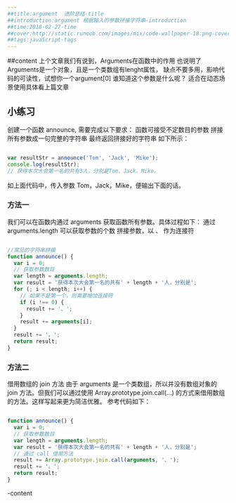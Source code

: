 ```yaml
---
##title:argument  进阶总结-title
##introduction:argument 根据输入的参数拼接字符串-introduction
##time:2018-02-27-time
##cover:http://static.runoob.com/images/mix/code-wallpaper-18.png-cover
##tags:javaScript-tags
---
```

##content
上个文章我们有说到，Arguments在函数中的作用
也说明了Arguments是一个对象，且是一个类数组有lenght属性，
缺点不要多用，影响代码的可读性，试想你一个argument[0]
谁知道这个参数是什么呢？
适合在动态场景使用具体看上篇文章
## 小练习

创建一个函数 announce, 需要完成以下要求：
函数可接受不定数目的参数
拼接所有参数成一句完整的字符串
最终返回拼接好的字符串
如下所示：

```JavaScript

var resultStr = announce('Tom', 'Jack', 'Mike');
console.log(resultStr);  
// 获得本次大会第一名的共有3人，分别是Tom、Jack、Mike。

```
如上面代码中，传入参数 Tom，Jack，Mike，便输出下面的话。
### 方法一

我们可以在函数内通过 arguments 获取函数所有参数。具体过程如下：
通过 arguments.length 可以获取参数的个数
拼接参数，以 、 作为连接符
 ```JavaScript
 
 //常见的字符串拼接
 function announce() {
   var i = 0;
   // 获取参数数目
   var length = arguments.length;
   var result = '获得本次大会第一名的共有' + length + '人，分别是';
   for (; i < length; i++) {
     // 如果不是第一个，则需要增加连接符
     if (i !== 0) {
       result += '、';
     }
     result += arguments[i];
   }
   result += '。';
   return result;
 }
 
```
### 方法二

借用数组的 join 方法
由于 arguments 是一个类数组，所以并没有数组对象的 join 方法。但我们可以通过使用 Array.prototype.join.call(...) 的方式来借用数组的方法。这样写起来更为简洁优雅。
参考代码如下：

```JavaScript

function announce() {
  var i = 0;
  // 获取参数数目
  var length = arguments.length;
  var result = '获得本次大会第一名的共有' + length + '人，分别是';
  // 通过 call 借用方法
  result += Array.prototype.join.call(arguments, '、');
  result += '。';
  return result;
}

```
-content
